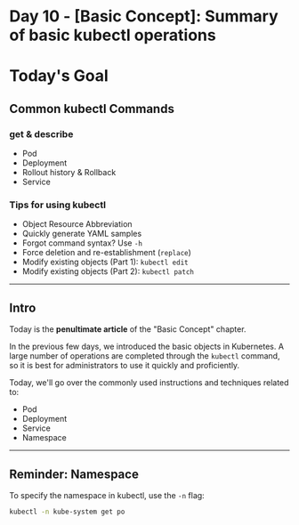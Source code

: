 # Day 10 - [Basic Concept]: Summary of basic kubectl operations

# Today's Goal

## Common kubectl Commands

### get & describe
- Pod  
- Deployment  
- Rollout history & Rollback  
- Service  

### Tips for using kubectl
- Object Resource Abbreviation  
- Quickly generate YAML samples  
- Forgot command syntax? Use `-h`  
- Force deletion and re-establishment (`replace`)  
- Modify existing objects (Part 1): `kubectl edit`  
- Modify existing objects (Part 2): `kubectl patch`  

---

## Intro

Today is the **penultimate article** of the "Basic Concept" chapter.

In the previous few days, we introduced the basic objects in Kubernetes. A large number of operations are completed through the `kubectl` command, so it is best for administrators to use it quickly and proficiently.

Today, we'll go over the commonly used instructions and techniques related to:
- Pod
- Deployment
- Service
- Namespace

---

## Reminder: Namespace

To specify the namespace in kubectl, use the `-n` flag:

```bash
kubectl -n kube-system get po
